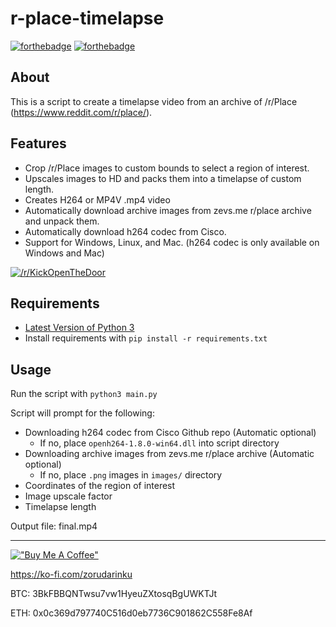 # r-place-timelapse
[![forthebadge](https://forthebadge.com/images/badges/made-with-python.svg)](https://forthebadge.com)
[![forthebadge](https://forthebadge.com/images/badges/built-with-love.svg)](https://forthebadge.com)
## About
This is a script to create a timelapse video from an archive of /r/Place (https://www.reddit.com/r/place/).

## Features
* Crop /r/Place images to custom bounds to select a region of interest.
* Upscales images to HD and packs them into a timelapse of custom length.
* Creates H264 or MP4V .mp4 video 
* Automatically download archive images from zevs.me r/place archive and unpack them.
* Automatically download h264 codec from Cisco.
* Support for Windows, Linux, and Mac. (h264 codec is only available on Windows and Mac)

[![/r/KickOpenTheDoor](https://imgur.com/M9afyCB.gif)](https://www.reddit.com/r/KickOpenTheDoor)

## Requirements
* [Latest Version of Python 3](https://www.python.org/downloads/)
* Install requirements with `pip install -r requirements.txt`

## Usage
Run the script with `python3 main.py`

Script will prompt for the following:

* Downloading h264 codec from Cisco Github repo (Automatic optional)
    * If no, place `openh264-1.8.0-win64.dll` into script directory
* Downloading archive images from zevs.me r/place archive (Automatic optional)
    * If no, place `.png` images in `images/` directory
* Coordinates of the region of interest
* Image upscale factor
* Timelapse length

Output file: final.mp4

---
[!["Buy Me A Coffee"](https://www.buymeacoffee.com/assets/img/custom_images/orange_img.png)](https://ko-fi.com/zorudarinku)

https://ko-fi.com/zorudarinku

BTC: 3BkFBBQNTwsu7vw1HyeuZXtosqBgUWKTJt

ETH: 0x0c369d797740C516d0eb7736C901862C558Fe8Af